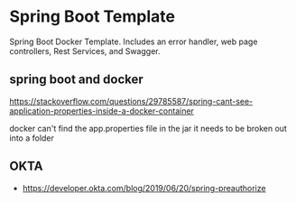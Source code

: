 # Spring Boot Template

Spring Boot Docker Template. Includes an error handler, web page controllers, 
Rest Services, and Swagger.


## spring boot and docker
https://stackoverflow.com/questions/29785587/spring-cant-see-application-properties-inside-a-docker-container

docker can't find the app.properties file in the jar it needs to be broken out into a folder


## OKTA

* https://developer.okta.com/blog/2019/06/20/spring-preauthorize